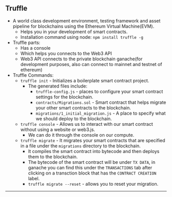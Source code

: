 ## Truffle
- A world class development environment, testing framework and asset pipeline for blockchains using the Ethereum Virtual Machine(EVM).
  - Helps you in your development of smart contracts.
  - Installation command using node: `npm install truffle -g`
- Truffle parts:
  - Has a console
  - Which helps you connects to the Web3 API
  - Web3 API connects to the private blockchain ganache(for development purposes, also can connect to mainnet and testnet of ethereum)
- Truffle Commands:
  - `truffle init` - Initializes a boilerplate smart contract project.
    - The generated files include:
      - `truffle-config.js` - places to configure your smart contract settings for the blockchain.
      - `contracts/Migrations.sol` - Smart contract that helps migrate your other smart contracts to the blockchain. 
      - `migrations/1_initial_migration.js` - A place to specify what we should deploy to the blockchain.
  - `truffle console` - Allows us to interact with our smart contract without using a website or web3.js. 
    -  We can do it through the console on our compute.
   - `truffle migrate` - It migrates your smart contracts that are specified in a file under the `migrations` directory to the blockchain.
     - It compiles the smart contract into bytecode and then deploys them to the blockchain.
     - The bytecode of the smart contract will be under `TX DATA`, in ganache you can find this under the `TRANSACTIONS` tab after clicking on a transction block that has the `CONTRACT CREATION` label.
     - `truffle migrate --reset` - allows you to reset your migration.
---